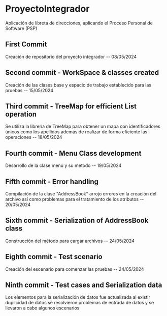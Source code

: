 # ProyectoIntegrador
Aplicación de libreta de direcciones, aplicando el Proceso Personal de Software (PSP)

## First Commit
Creación de repositorio del proyecto integrador -- 08/05/2024

## Second commit - WorkSpace & classes created
Creación de las clases base y espacio de trabajo establecido para las pruebas -- 15/05/2024

## Third commit - TreeMap for efficient List operation
Se utiliza la librería de TreeMap para obtener un mapa con identificadores únicos
como los apellidos además de realizar de forma eficiente las operaciones -- 18/05/2024

## Fourth commit - Menu Class development
Desarrollo de la clase menu y su método -- 19/05/2024

## Fifth commit - Error handling
Compilación de la clase "AddressBook" arrojo errores en la creación del archivo así como
problemas para el tratamiento de los atributos -- 20/05/2024

## Sixth commit - Serialization of AddressBook class
Construcción del método para cargar archivos -- 24/05/2024 

## Eighth commit - Test scenario
Creación del escenario para comenzar las pruebas -- 24/05/2024

## Ninth commit - Test cases and Serialization data
Los elementos para la serialización de datos fue actualizada al existir duplicidad de datos
se resolvieron problemas de entrada de datos y se llevaron a cabo algunos escenarios
